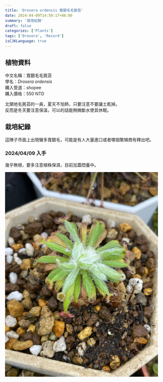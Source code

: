 ```yaml
---
title: 'Drosera ordensis 寬銀毛毛氈苔'
date: 2024-04-09T14:59:17+08:00
summary: '栽培紀錄'
draft: false
categories: ['Plants']
tags: ['Drosera', 'Record']
isCJKLanguage: true
---
```


## 植物資料

中文名稱：寬銀毛毛氈苔  
學名：*Drosera ordensis*  
購入管道：shopee  
購入價格：550 NTD  

北領地毛氈苔的一員，夏天不怕熱，只要注意不要讓土乾掉。  
反而是冬天要注意保溫，可以的話能稍微斷水使其休眠。  

## 栽培紀錄

這陣子市面上出現蠻多寬銀毛，可能是有人大量進口或者哪個繁殖商有釋出吧。  

### 2024/04/09 入手

幾乎無根，要多注意植株保濕，目前加蓋悶養中。  

![2024-04-09](./images/2024-04-09.jpg)
